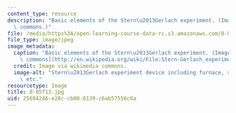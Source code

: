 ```yaml
---
content_type: resource
description: "Basic elements of the Stern\u2013Gerlach experiment. (Image via wikimedia\
  \ commons.)"
file: /media/https%3A/open-learning-course-data-rc.s3.amazonaws.com/8-05-quantum-physics-ii-fall-2013/25694246e28ccb008139c6ab57556c6a_8-05f13.jpg
file_type: image/jpeg
image_metadata:
  caption: "Basic elements of the Stern\u2013Gerlach experiment. (Image via [wikimedia\
    \ commons](http://en.wikipedia.org/wiki/File:Stern-Gerlach_experiment.PNG).)"
  credit: Image via wikimedia commons.
  image-alt: "Stern\u2013Gerlach experiment device including furnace, silver atoms,\
    \ etc."
resourcetype: Image
title: 8-05f13.jpg
uid: 25694246-e28c-cb00-8139-c6ab57556c6a
---
```

